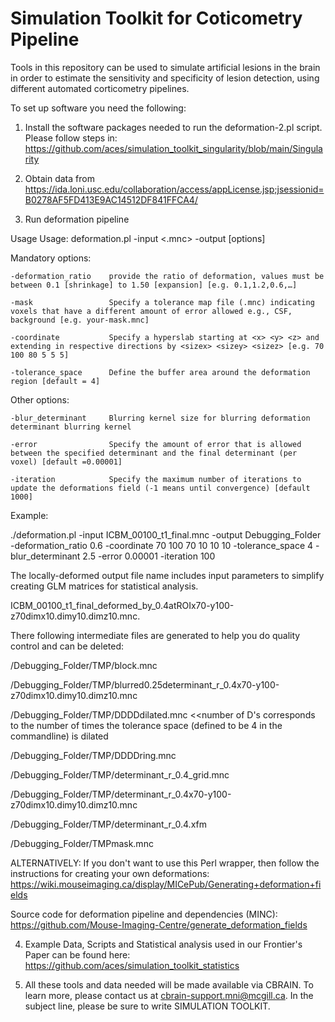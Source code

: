 # Simulation Toolkit for Coticometry Pipeline

Tools in this repository can be used to simulate artificial lesions in the brain in order to estimate the sensitivity and specificity of lesion
detection, using different automated corticometry pipelines.

To set up software you need the following:

1. Install the software packages needed to run the deformation-2.pl script. Please follow steps in: https://github.com/aces/simulation_toolkit_singularity/blob/main/Singularity

2. Obtain data from 
https://ida.loni.usc.edu/collaboration/access/appLicense.jsp;jsessionid=B0278AF5FD413E9AC14512DF841FFCA4/ 

3. Run deformation pipeline

Usage
Usage: deformation.pl -input <.mnc> -output <outputdir> [options] 

Mandatory options:
    
    -deformation_ratio    provide the ratio of deformation, values must be between 0.1 [shrinkage] to 1.50 [expansion] [e.g. 0.1,1.2,0.6,…]
    
    -mask                 Specify a tolerance map file (.mnc) indicating voxels that have a different amount of error allowed e.g., CSF, background [e.g. your-mask.mnc]
    
    -coordinate           Specify a hyperslab starting at <x> <y> <z> and extending in respective directions by <sizex> <sizey> <sizez> [e.g. 70 100 80 5 5 5]
    
    -tolerance_space      Define the buffer area around the deformation region [default = 4]
    
    
Other options:
    
    -blur_determinant     Blurring kernel size for blurring deformation determinant blurring kernel
    
    -error                Specify the amount of error that is allowed between the specified determinant and the final determinant (per voxel) [default =0.00001]
    
    -iteration            Specify the maximum number of iterations to update the deformations field (-1 means until convergence) [default 1000]
    

Example:
    
  ./deformation.pl -input ICBM_00100_t1_final.mnc -output Debugging_Folder -deformation_ratio 0.6 -coordinate 70 100 70 10 10 10 -tolerance_space 4 -blur_determinant 2.5  -error 0.00001  -iteration 100 


The locally-deformed output file name includes input parameters to simplify creating GLM matrices for statistical analysis. 
    
ICBM_00100_t1_final_deformed_by_0.4atROIx70-y100-z70dimx10.dimy10.dimz10.mnc. 


There following intermediate files are generated to help you do quality control and can be deleted:
    
/Debugging_Folder/TMP/block.mnc
   
/Debugging_Folder/TMP/blurred0.25determinant_r_0.4x70-y100-z70dimx10.dimy10.dimz10.mnc
    
/Debugging_Folder/TMP/DDDDdilated.mnc   <<number of D's corresponds to the number of times the tolerance space (defined to be 4 in the commandline) is dilated
    
/Debugging_Folder/TMP/DDDDring.mnc
    
/Debugging_Folder/TMP/determinant_r_0.4_grid.mnc
    
/Debugging_Folder/TMP/determinant_r_0.4x70-y100-z70dimx10.dimy10.dimz10.mnc
    
/Debugging_Folder/TMP/determinant_r_0.4.xfm
    
/Debugging_Folder/TMPmask.mnc
    
ALTERNATIVELY: If you don't want to use this Perl wrapper, then follow the instructions for creating your own deformations:
https://wiki.mouseimaging.ca/display/MICePub/Generating+deformation+fields

Source code for deformation pipeline and dependencies (MINC):
https://github.com/Mouse-Imaging-Centre/generate_deformation_fields

    
4. Example Data, Scripts and Statistical analysis used in our Frontier's Paper can be found here: https://github.com/aces/simulation_toolkit_statistics

5. All these tools and data needed will be made available via CBRAIN. To learn more, please contact us at cbrain-support.mni@mcgill.ca. In the subject line, please be sure to write SIMULATION TOOLKIT.
